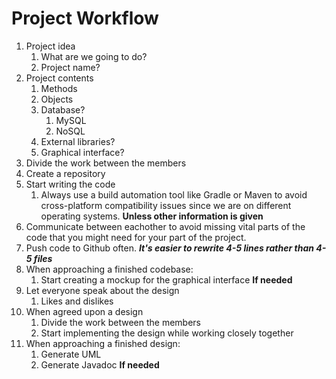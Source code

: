 # Project Workflow
1. Project idea
    1. What are we going to do?
    2. Project name?
2. Project contents
    1. Methods
    2. Objects
    3. Database?
        1. MySQL
        2. NoSQL
    1. External libraries?
    2. Graphical interface?
3. Divide the work between the members
4. Create a repository
5. Start writing the code
    1. Always use a build automation tool like Gradle or Maven to avoid cross-platform compatibility issues since we are on different operating systems. **Unless other information is given**
6. Communicate between eachother to avoid missing vital parts of the code that you might need for your part of the project.
7. Push code to Github often. ***It's easier to rewrite 4-5 lines rather than 4-5 files***
8. When approaching a finished codebase:
    1. Start creating a mockup for the graphical interface **If needed**
9. Let everyone speak about the design
    1. Likes and dislikes
10. When agreed upon a design
    1. Divide the work between the members
    2. Start implementing the design while working closely together
11. When approaching a finished design:
    1. Generate UML
    2. Generate Javadoc **If needed**
    
